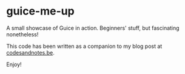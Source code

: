 # guice-me-up

A small showcase of Guice in action. Beginners' stuff, but fascinating nonetheless!

This code has been written as a companion to my blog post at [codesandnotes.be](https://www.codesandnotes.be/2019/05/14/first-steps-with-guice/).

Enjoy!